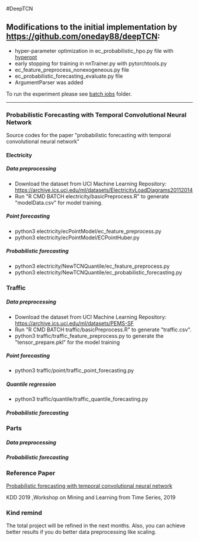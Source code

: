 #DeepTCN

## Modifications to the initial implementation by https://github.com/oneday88/deepTCN:
- hyper-parameter optimization in ec_probabilistic_hpo.py file with [hyperopt](https://github.com/hyperopt/hyperopt)
- early stopping for training in nnTrainer.py with pytorchtools.py
- ec_feature_preprocess_nonexogeneous.py file
- ec_probabilistic_forecasting_evaluate.py file
- ArgumentParser was added

To run the experiment please see [batch jobs](batch_jobs) folder.

-----------------------------------------------------------------

### Probabilistic Forecasting with Temporal Convolutional Neural Network
Source codes for the paper "probabilistic forecasting with temporal convolutional neural network"
#### Electricity
##### Data preprocessing
   * Download the dataset from UCI Machine Learning Repository: https://archive.ics.uci.edu/ml/datasets/ElectricityLoadDiagrams20112014
   * Run "R CMD BATCH electricity/basicPreprocess.R" to generate "modelData.csv" for model training.
##### Point forecasting
   * python3 electricity/ecPointModel/ec_feature_preprocess.py
   * python3 electricity/ecPointModel/ECPointHuber.py
##### Probabilistic forecasting
   * python3 electricity/NewTCNQuantile/ec_feature_preprocess.py
   * python3 electricity/NewTCNQuantile/ec_probabilistic_forecasting.py
### Traffic
##### Data preprocessing
   * Download the dataset from UCI Machine Learning Repository: https://archive.ics.uci.edu/ml/datasets/PEMS-SF
   * Run "R CMD BATCH traffic/basicPreprocess.R" to generate "traffic.csv".
   * python3 traffic/traffic_feature_preprocess.py to generate the "tensor_prepare.pkl" for the model training
##### Point forecasting
   * python3 traffic/point/traffic_point_forecasting.py
##### Quantile regression
   * python3 traffic/quantile/traffic_quantile_forecasting.py

##### Probabilistic forecasting
### Parts
##### Data preprocessing
##### Probabilistic forecasting

### Reference Paper
[Probabilistic forecasting with temporal convolutional neural network](https://arxiv.org/abs/1906.04397)

KDD 2019 ,Workshop on Mining and Learning from Time Series, 2019

### Kind remind
The total project will be refined in the next months. Also, you can achieve better results if you do better data preprocessing like scaling.
